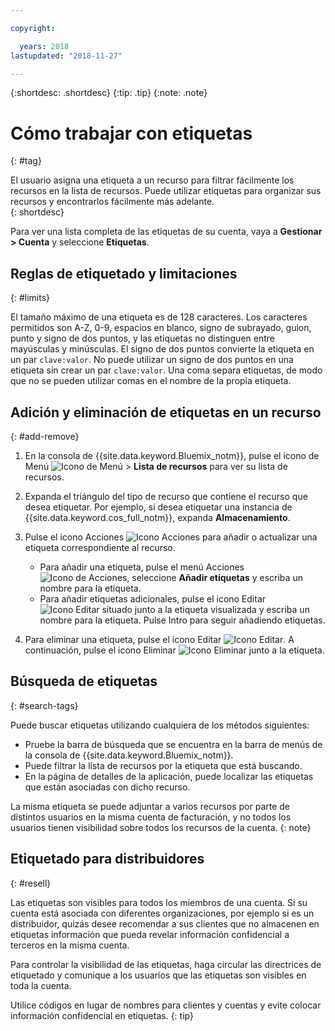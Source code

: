 ```yaml
---

copyright:

  years: 2018
lastupdated: "2018-11-27"

---
```


{:shortdesc: .shortdesc}
{:tip: .tip}
{:note: .note}


# Cómo trabajar con etiquetas
{: #tag}

El usuario asigna una etiqueta a un recurso para filtrar fácilmente los recursos en la lista de recursos. Puede utilizar etiquetas para organizar sus recursos y encontrarlos fácilmente más adelante.  
{: shortdesc}

Para ver una lista completa de las etiquetas de su cuenta, vaya a **Gestionar > Cuenta** y seleccione **Etiquetas**.

## Reglas de etiquetado y limitaciones
{: #limits}

El tamaño máximo de una etiqueta es de 128 caracteres. Los caracteres permitidos son A-Z, 0-9, espacios en blanco, signo de subrayado, guion, punto y signo de dos puntos, y las etiquetas no distinguen entre mayúsculas y minúsculas. El signo de dos puntos convierte la etiqueta en un par `clave:valor`. No puede utilizar un signo de dos puntos en una etiqueta sin crear un par `clave:valor`. Una coma separa etiquetas, de modo que no se pueden utilizar comas en el nombre de la propia etiqueta.


## Adición y eliminación de etiquetas en un recurso
{: #add-remove}

1. En la consola de {{site.data.keyword.Bluemix_notm}}, pulse el icono de Menú ![Icono de Menú](../icons/icon_hamburger.svg) > **Lista de recursos** para ver su lista de recursos. 
2. Expanda el triángulo del tipo de recurso que contiene el recurso que desea etiquetar. Por ejemplo, si desea etiquetar una instancia de {{site.data.keyword.cos_full_notm}}, expanda **Almacenamiento**.  
3. Pulse el icono Acciones ![Icono Acciones](../icons/action-menu-icon.svg) para añadir o actualizar una etiqueta correspondiente al recurso. 

    * Para añadir una etiqueta, pulse el menú Acciones ![Icono de Acciones](../icons/action-menu-icon.svg), seleccione **Añadir etiquetas** y escriba un nombre para la etiqueta. 
    * Para añadir etiquetas adicionales, pulse el icono Editar ![Icono Editar](../icons/edit-tagging.svg) situado junto a la etiqueta visualizada y escriba un nombre para la etiqueta. Pulse Intro para seguir añadiendo etiquetas.
4. Para eliminar una etiqueta, pulse el icono Editar ![Icono Editar](../icons/edit-tagging.svg). A continuación, pulse el icono Eliminar ![Icono Eliminar](../icons/close-tagging.svg) junto a la etiqueta. 

## Búsqueda de etiquetas
{: #search-tags}

Puede buscar etiquetas utilizando cualquiera de los métodos siguientes:

  * Pruebe la barra de búsqueda que se encuentra en la barra de menús de la consola de {{site.data.keyword.Bluemix_notm}}.
  * Puede filtrar la lista de recursos por la etiqueta que está buscando.
  * En la página de detalles de la aplicación, puede localizar las etiquetas que están asociadas con dicho recurso.

La misma etiqueta se puede adjuntar a varios recursos por parte de distintos usuarios en la misma cuenta de facturación, y no todos los usuarios tienen visibilidad sobre todos los recursos de la cuenta.
{: note}


## Etiquetado para distribuidores
{: #resell}

Las etiquetas son visibles para todos los miembros de una cuenta.
Si su cuenta está asociada con diferentes organizaciones, por ejemplo si es un distribuidor, quizás desee recomendar a sus clientes que no almacenen en etiquetas información que pueda revelar información confidencial a terceros en la misma cuenta.

Para controlar la visibilidad de las etiquetas, haga circular las directrices de etiquetado y comunique a los usuarios que las etiquetas son visibles en toda la cuenta. 

Utilice códigos en lugar de nombres para clientes y cuentas y evite colocar información confidencial en etiquetas.
{: tip}

